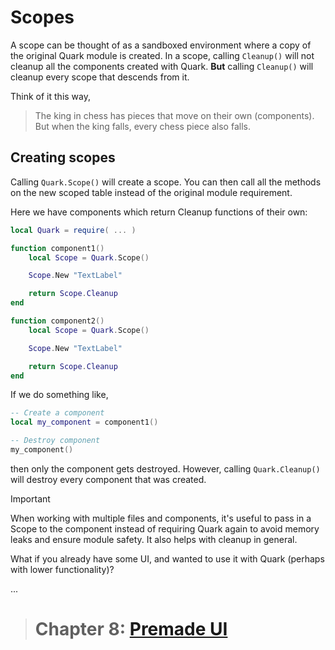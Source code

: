 # Scopes

A scope can be thought of as a sandboxed environment where a copy of the original Quark module is created.
In a scope, calling `Cleanup()` will not cleanup all the components created with Quark. **But** calling `Cleanup()`
will cleanup every scope that descends from it.

Think of it this way,
> The king in chess has pieces that move on their own (components). But when the king falls, every chess piece also falls.

## Creating scopes

Calling `Quark.Scope()` will create a scope.
You can then call all the methods on the new scoped table instead of the original module requirement.

Here we have components which return Cleanup functions of their own:

```lua
local Quark = require( ... )

function component1()
	local Scope = Quark.Scope()

	Scope.New "TextLabel"

	return Scope.Cleanup
end

function component2()
    local Scope = Quark.Scope()

    Scope.New "TextLabel"

    return Scope.Cleanup
end
```

If we do something like,

```lua
-- Create a component
local my_component = component1()

-- Destroy component
my_component()
```

then only the component gets destroyed.
However, calling `Quark.Cleanup()` will destroy every component that was created.

> [!IMPORTANT]  
> When working with multiple files and components, it's useful to pass in a Scope to the component instead of requiring Quark again to avoid memory leaks and ensure module safety.
> It also helps with cleanup in general.

What if you already have some UI, and wanted to use it with Quark (perhaps with lower functionality)?

...

> # Chapter 8: [Premade UI](./7.PremadeUI.md)
